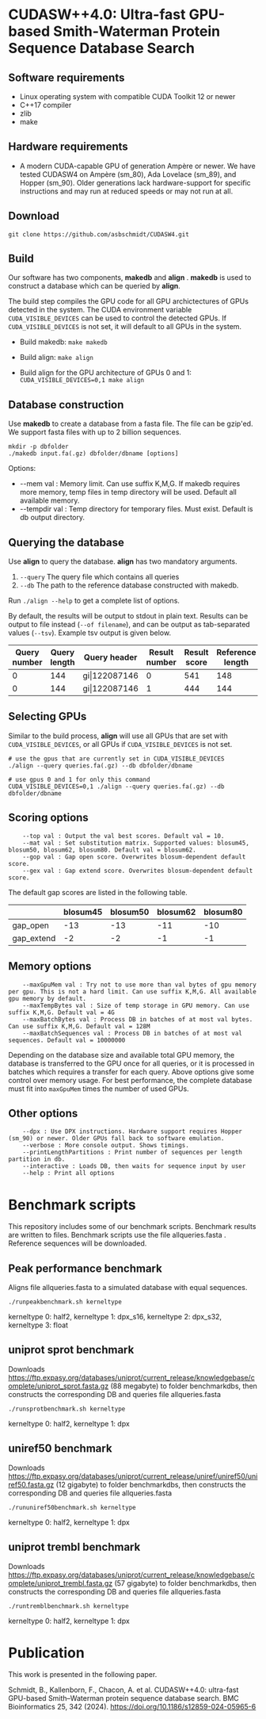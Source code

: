 




# CUDASW++4.0: Ultra-fast GPU-based Smith-Waterman Protein Sequence Database Search


## Software requirements
* Linux operating system with compatible CUDA Toolkit 12 or newer
* C++17 compiler
* zlib
* make

## Hardware requirements
*   A modern CUDA-capable GPU of generation Ampère or newer. We have tested CUDASW4 on Ampère (sm_80), Ada Lovelace (sm_89), and Hopper (sm_90). Older generations lack hardware-support for specific instructions and may run at reduced speeds or may not run at all.


## Download
`git clone https://github.com/asbschmidt/CUDASW4.git`

## Build
Our software has two components, **makedb** and **align** . **makedb** is used to construct a database which can be queried by **align**.

The build step compiles the GPU code for all GPU archictectures of GPUs detected in the system. The CUDA environment variable `CUDA_VISIBLE_DEVICES` can be used to control the detected GPUs. If `CUDA_VISIBLE_DEVICES` is not set, it will default to all GPUs in the system.

* Build makedb: `make makedb`

* Build align: `make align`

* Build align for the GPU architecture of GPUs 0 and 1: `CUDA_VISIBLE_DEVICES=0,1 make align`

## Database construction
Use **makedb** to create a database from a fasta file. The file can be gzip'ed.
We support fasta files with up to 2 billion sequences.

```
mkdir -p dbfolder
./makedb input.fa(.gz) dbfolder/dbname [options]
```

Options:
* --mem val : Memory limit. Can use suffix K,M,G. If makedb requires more memory, temp files in temp directory will be used. Default all available memory.
* --tempdir val : Temp directory for temporary files. Must exist. Default is db output directory.



## Querying the database
Use **align** to query the database. **align** has two mandatory arguments. 
1. `--query` The query file which contains all queries
2. `--db` The path to the reference database constructed with makedb. 

Run `./align --help` to get a complete list of options.

By default, the results will be output to stdout in plain text. Results can be output to file instead (`--of filename`), and can be output as tab-separated values (`--tsv`). Example tsv output is given below.

| Query number | Query length | Query header | Result number | Result score | Reference length | Reference header | Reference ID in DB |
|------------|------------|------------|------------|------------|------------| ------------|------------|
| 0 | 144 | gi\|122087146 | 0 | 541 | 148 | UniRef50_P02233 | 23128215 |
| 0 | 144 | gi\|122087146 | 1 | 444 | 144 | UniRef50_P02238  | 22381647 |


## Selecting GPUs
Similar to the build process, **align** will use all GPUs that are set with `CUDA_VISIBLE_DEVICES`, or all GPUs if `CUDA_VISIBLE_DEVICES` is not set. 

```
# use the gpus that are currently set in CUDA_VISIBLE_DEVICES
./align --query queries.fa(.gz) --db dbfolder/dbname

# use gpus 0 and 1 for only this command
CUDA_VISIBLE_DEVICES=0,1 ./align --query queries.fa(.gz) --db dbfolder/dbname
```

## Scoring options

```
    --top val : Output the val best scores. Default val = 10.
    --mat val : Set substitution matrix. Supported values: blosum45, blosum50, blosum62, blosum80. Default val = blosum62.
    --gop val : Gap open score. Overwrites blosum-dependent default score.
    --gex val : Gap extend score. Overwrites blosum-dependent default score.
```

The default gap scores are listed in the following table.

|            | blosum45 | blosum50 | blosum62 | blosum80 |
|------------|----------|----------|----------|----------|
| gap_open   | -13      | -13      | -11      | -10      |
| gap_extend | -2       | -2       | -1       | -1       |

## Memory options

```
    --maxGpuMem val : Try not to use more than val bytes of gpu memory per gpu. This is not a hard limit. Can use suffix K,M,G. All available gpu memory by default.
    --maxTempBytes val : Size of temp storage in GPU memory. Can use suffix K,M,G. Default val = 4G
    --maxBatchBytes val : Process DB in batches of at most val bytes. Can use suffix K,M,G. Default val = 128M
    --maxBatchSequences val : Process DB in batches of at most val sequences. Default val = 10000000
```

Depending on the database size and available total GPU memory, the database is transferred to the GPU once for all queries, or it is processed in batches which requires a transfer for each query. Above options give some control over memory usage. For best performance, the complete database must fit into `maxGpuMem` times the number of used GPUs.

## Other options
```
    --dpx : Use DPX instructions. Hardware support requires Hopper (sm_90) or newer. Older GPUs fall back to software emulation.
    --verbose : More console output. Shows timings.
    --printLengthPartitions : Print number of sequences per length partition in db.
    --interactive : Loads DB, then waits for sequence input by user
    --help : Print all options
```


# Benchmark scripts

This repository includes some of our benchmark scripts. Benchmark results are written to files. Benchmark scripts use the file allqueries.fasta . Reference sequences will be downloaded.

## Peak performance benchmark
Aligns file allqueries.fasta to a simulated database with equal sequences.

`./runpeakbenchmark.sh kerneltype`

kerneltype 0: half2, kerneltype 1: dpx_s16, kerneltype 2: dpx_s32, kerneltype 3: float

## uniprot sprot benchmark
Downloads https://ftp.expasy.org/databases/uniprot/current_release/knowledgebase/complete/uniprot_sprot.fasta.gz (88 megabyte) to folder benchmarkdbs, then constructs the corresponding DB and queries file allqueries.fasta 

`./runsprotbenchmark.sh kerneltype`

kerneltype 0: half2, kerneltype 1: dpx

## uniref50 benchmark
Downloads https://ftp.expasy.org/databases/uniprot/current_release/uniref/uniref50/uniref50.fasta.gz (12 gigabyte) to folder benchmarkdbs, then constructs the corresponding DB and queries file allqueries.fasta 

`./rununiref50benchmark.sh kerneltype`

kerneltype 0: half2, kerneltype 1: dpx

## uniprot trembl benchmark
Downloads https://ftp.expasy.org/databases/uniprot/current_release/knowledgebase/complete/uniprot_trembl.fasta.gz (57 gigabyte) to folder benchmarkdbs, then constructs the corresponding DB and queries file allqueries.fasta 

`./runtremblbenchmark.sh kerneltype`

kerneltype 0: half2, kerneltype 1: dpx


# Publication
This work is presented in the following paper.

Schmidt, B., Kallenborn, F., Chacon, A. et al. CUDASW++4.0: ultra-fast GPU-based Smith–Waterman protein sequence database search. BMC Bioinformatics 25, 342 (2024). https://doi.org/10.1186/s12859-024-05965-6
